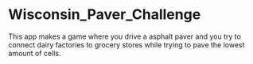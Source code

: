 # Wisconsin_Paver_Challenge
This app makes a game where you drive a asphalt paver and you try to connect dairy factories to grocery stores while trying to pave the lowest amount of cells.
